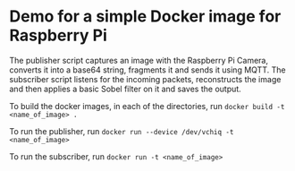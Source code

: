 Demo for a simple Docker image for Raspberry Pi
===============================================

The publisher script captures an image with the Raspberry Pi Camera, converts it into a base64 string, fragments it and sends it using MQTT.
The subscriber script listens for the incoming packets, reconstructs the image and then applies a basic Sobel filter on it and saves the output. 

To build the docker images, in each of the directories, run
`docker build -t <name_of_image> .`

To run the publisher, run
`docker run --device /dev/vchiq -t <name_of_image>`

To run the subscriber, run
`docker run -t <name_of_image>`

